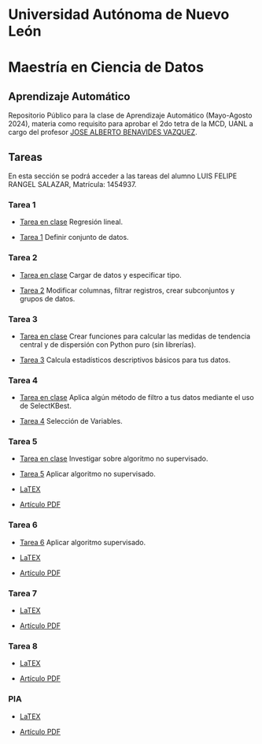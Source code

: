 # Universidad Autónoma de Nuevo León
# Maestría en Ciencia de Datos

## Aprendizaje Automático

Repositorio Público para la clase de Aprendizaje Automático (Mayo-Agosto 2024), materia como requisito para aprobar el 2do tetra de la MCD, UANL a cargo del profesor [JOSE ALBERTO BENAVIDES VAZQUEZ](https://github.com/albertobenavides).

## Tareas
En esta sección se podrá acceder a las tareas del alumno LUIS FELIPE RANGEL SALAZAR, Matrícula: 1454937.

### Tarea 1
- [Tarea en clase](Tareas/Regresion_lineal.ipynb) Regresión lineal.

- [Tarea 1](Tareas/Tarea1.ipynb) Definir conjunto de datos.

### Tarea 2
- [Tarea en clase](Tareas/Tarea2.ipynb) Cargar de datos y especificar tipo.

- [Tarea 2](Tareas/Tarea2.ipynb) Modificar columnas, filtrar registros, crear subconjuntos y grupos de datos.

### Tarea 3
- [Tarea en clase](Tareas/Tarea3.ipynb) Crear funciones para calcular las medidas de tendencia central y de dispersión con Python puro (sin librerías).

- [Tarea 3](Tareas/Tarea3.ipynb) Calcula estadísticos descriptivos básicos para tus datos.

### Tarea 4
- [Tarea en clase](Tareas/Tarea4.ipynb) Aplica algún método de filtro a tus datos mediante el uso de SelectKBest.

- [Tarea 4](Tareas/Tarea4.ipynb) Selección de Variables.

### Tarea 5
- [Tarea en clase](Tareas/Tarea5.ipynb) Investigar sobre algoritmo no supervisado.

- [Tarea 5](Tareas/Tarea5.ipynb) Aplicar algoritmo no supervisado.

- [LaTEX](LaTEX/Tarea5.tex)

- [Artículo PDF](LaTEX/Tarea5.pdf)

### Tarea 6

- [Tarea 6](Tareas/Tarea6.ipynb) Aplicar algoritmo supervisado.

- [LaTEX](LaTEX/Tarea6.tex)

- [Artículo PDF](LaTEX/Tarea6.pdf)

### Tarea 7

- [LaTEX](LaTEX/Tarea7.tex)

- [Artículo PDF](LaTEX/Tarea7.pdf)

### Tarea 8

- [LaTEX](LaTEX/Tarea8.tex)

- [Artículo PDF](LaTEX/Tarea8.pdf)

### PIA

- [LaTEX](LaTEX/PIA.tex)

- [Artículo PDF](LaTEX/PIA.pdf)